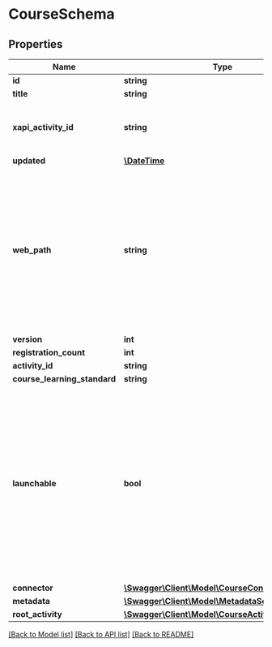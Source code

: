 # CourseSchema

## Properties
Name | Type | Description | Notes
------------ | ------------- | ------------- | -------------
**id** | **string** |  | [optional] 
**title** | **string** |  | [optional] 
**xapi_activity_id** | **string** | xAPI activity id associated with this course | [optional] 
**updated** | [**\DateTime**](\DateTime.md) |  | [optional] 
**web_path** | **string** | The web path at which the course&#39;s contents are hosted. For AICC courses, refer to the href property of the child activities as this value will not be available. | [optional] 
**version** | **int** |  | [optional] 
**registration_count** | **int** |  | [optional] 
**activity_id** | **string** |  | [optional] 
**course_learning_standard** | **string** |  | [optional] 
**launchable** | **bool** | Always &#39;true&#39; except for courses created by the xAPI On-Demand Registrations process which are only there as a placeholder. If &#39;false&#39;, this course does not have the necessary information to be launched. | [optional] [default to true]
**connector** | [**\Swagger\Client\Model\CourseConnectorSchema**](CourseConnectorSchema.md) |  | [optional] 
**metadata** | [**\Swagger\Client\Model\MetadataSchema**](MetadataSchema.md) |  | [optional] 
**root_activity** | [**\Swagger\Client\Model\CourseActivitySchema**](CourseActivitySchema.md) |  | [optional] 

[[Back to Model list]](../README.md#documentation-for-models) [[Back to API list]](../README.md#documentation-for-api-endpoints) [[Back to README]](../README.md)


